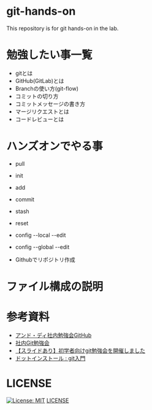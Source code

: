 # git-hands-on
This repository is for git hands-on in the lab.

# 勉強したい事一覧
- gitとは
- GitHub(GitLab)とは
- Branchの使い方(git-flow)
- コミットの切り方
- コミットメッセージの書き方
- マージリクエストとは
- コードレビューとは

# ハンズオンでやる事
- pull
- init
- add
- commit
- stash
- reset
- config --local --edit
- config --global --edit

- Githubでリポジトリ作成


# ファイル構成の説明


# 参考資料
- [アンド・ディ社内勉強会GitHub](https://www.and-d.co.jp/wp-content/uploads/2020/02/アンド・ディ社内勉強会GitHub.pdf)
- [社内Git勉強会](https://qiita.com/rynkjm/items/5a6578c7b2b5f8698e6d)
- [【スライドあり】初学者向けgit勉強会を開催しました](https://www.infiniteloop.co.jp/blog/2016/02/torikore-git-1/)
- [ドットインストール : git入門](https://dotinstall.com/lessons/basic_git)

# LICENSE
[![License: MIT](https://img.shields.io/badge/License-MIT-yellow.svg)](https://opensource.org/licenses/MIT)
[LICENSE](https://github.com/haruu11113/git-hands-on/blob/main/LICENSE)


